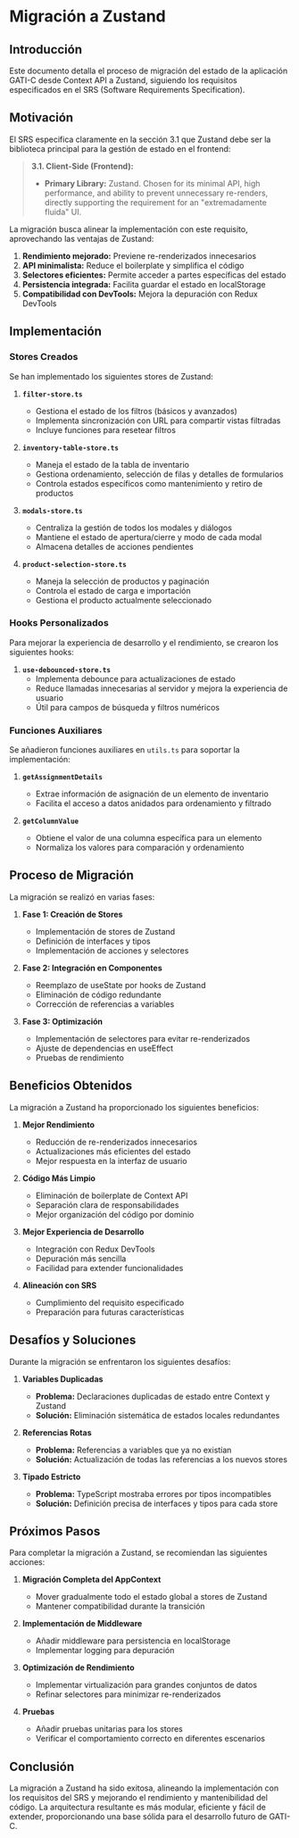 # Migración a Zustand

## Introducción

Este documento detalla el proceso de migración del estado de la aplicación GATI-C desde Context API a Zustand, siguiendo los requisitos especificados en el SRS (Software Requirements Specification).

## Motivación

El SRS especifica claramente en la sección 3.1 que Zustand debe ser la biblioteca principal para la gestión de estado en el frontend:

> **3.1. Client-Side (Frontend):**
> - **Primary Library:** Zustand. Chosen for its minimal API, high performance, and ability to prevent unnecessary re-renders, directly supporting the requirement for an "extremadamente fluida" UI.

La migración busca alinear la implementación con este requisito, aprovechando las ventajas de Zustand:

1. **Rendimiento mejorado:** Previene re-renderizados innecesarios
2. **API minimalista:** Reduce el boilerplate y simplifica el código
3. **Selectores eficientes:** Permite acceder a partes específicas del estado
4. **Persistencia integrada:** Facilita guardar el estado en localStorage
5. **Compatibilidad con DevTools:** Mejora la depuración con Redux DevTools

## Implementación

### Stores Creados

Se han implementado los siguientes stores de Zustand:

1. **`filter-store.ts`**
   - Gestiona el estado de los filtros (básicos y avanzados)
   - Implementa sincronización con URL para compartir vistas filtradas
   - Incluye funciones para resetear filtros

2. **`inventory-table-store.ts`**
   - Maneja el estado de la tabla de inventario
   - Gestiona ordenamiento, selección de filas y detalles de formularios
   - Controla estados específicos como mantenimiento y retiro de productos

3. **`modals-store.ts`**
   - Centraliza la gestión de todos los modales y diálogos
   - Mantiene el estado de apertura/cierre y modo de cada modal
   - Almacena detalles de acciones pendientes

4. **`product-selection-store.ts`**
   - Maneja la selección de productos y paginación
   - Controla el estado de carga e importación
   - Gestiona el producto actualmente seleccionado

### Hooks Personalizados

Para mejorar la experiencia de desarrollo y el rendimiento, se crearon los siguientes hooks:

1. **`use-debounced-store.ts`**
   - Implementa debounce para actualizaciones de estado
   - Reduce llamadas innecesarias al servidor y mejora la experiencia de usuario
   - Útil para campos de búsqueda y filtros numéricos

### Funciones Auxiliares

Se añadieron funciones auxiliares en `utils.ts` para soportar la implementación:

1. **`getAssignmentDetails`**
   - Extrae información de asignación de un elemento de inventario
   - Facilita el acceso a datos anidados para ordenamiento y filtrado

2. **`getColumnValue`**
   - Obtiene el valor de una columna específica para un elemento
   - Normaliza los valores para comparación y ordenamiento

## Proceso de Migración

La migración se realizó en varias fases:

1. **Fase 1: Creación de Stores**
   - Implementación de stores de Zustand
   - Definición de interfaces y tipos
   - Implementación de acciones y selectores

2. **Fase 2: Integración en Componentes**
   - Reemplazo de useState por hooks de Zustand
   - Eliminación de código redundante
   - Corrección de referencias a variables

3. **Fase 3: Optimización**
   - Implementación de selectores para evitar re-renderizados
   - Ajuste de dependencias en useEffect
   - Pruebas de rendimiento

## Beneficios Obtenidos

La migración a Zustand ha proporcionado los siguientes beneficios:

1. **Mejor Rendimiento**
   - Reducción de re-renderizados innecesarios
   - Actualizaciones más eficientes del estado
   - Mejor respuesta en la interfaz de usuario

2. **Código Más Limpio**
   - Eliminación de boilerplate de Context API
   - Separación clara de responsabilidades
   - Mejor organización del código por dominio

3. **Mejor Experiencia de Desarrollo**
   - Integración con Redux DevTools
   - Depuración más sencilla
   - Facilidad para extender funcionalidades

4. **Alineación con SRS**
   - Cumplimiento del requisito especificado
   - Preparación para futuras características

## Desafíos y Soluciones

Durante la migración se enfrentaron los siguientes desafíos:

1. **Variables Duplicadas**
   - **Problema:** Declaraciones duplicadas de estado entre Context y Zustand
   - **Solución:** Eliminación sistemática de estados locales redundantes

2. **Referencias Rotas**
   - **Problema:** Referencias a variables que ya no existían
   - **Solución:** Actualización de todas las referencias a los nuevos stores

3. **Tipado Estricto**
   - **Problema:** TypeScript mostraba errores por tipos incompatibles
   - **Solución:** Definición precisa de interfaces y tipos para cada store

## Próximos Pasos

Para completar la migración a Zustand, se recomiendan las siguientes acciones:

1. **Migración Completa del AppContext**
   - Mover gradualmente todo el estado global a stores de Zustand
   - Mantener compatibilidad durante la transición

2. **Implementación de Middleware**
   - Añadir middleware para persistencia en localStorage
   - Implementar logging para depuración

3. **Optimización de Rendimiento**
   - Implementar virtualización para grandes conjuntos de datos
   - Refinar selectores para minimizar re-renderizados

4. **Pruebas**
   - Añadir pruebas unitarias para los stores
   - Verificar el comportamiento correcto en diferentes escenarios

## Conclusión

La migración a Zustand ha sido exitosa, alineando la implementación con los requisitos del SRS y mejorando el rendimiento y mantenibilidad del código. La arquitectura resultante es más modular, eficiente y fácil de extender, proporcionando una base sólida para el desarrollo futuro de GATI-C. 